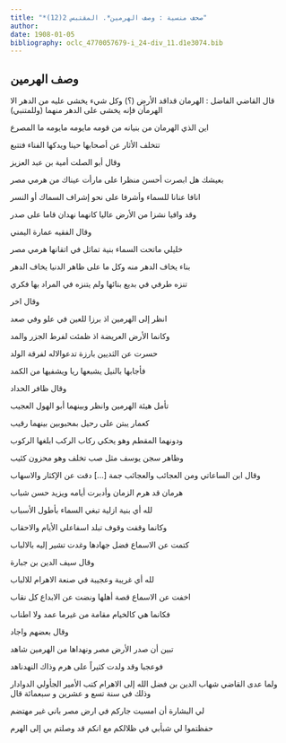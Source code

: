 ```yaml
---
title: "*صحف منسية : وصف الهرمين*. المقتبس 2(12)"
author: 
date: 1908-01-05
bibliography: oclc_4770057679-i_24-div_11.d1e3074.bib
---
```




##  وصف الهرمين 


 قال  القاضي الفاضل  : الهرمان قداقد الأرض (؟) وكل شيء يخشى عليه من الدهر الا الهرمأن فإنه يخشى على الدهر منهما (وللمتنبي) 

 اين الذي الهرمان من بنيانه   من قومه مايومه مايومه ما المصرع  

 تتخلف الأثار عن أصحابها   حينا ويدكها الفناء فتتبع  

 وقال أبو الصلت أمية بن عبد العزيز 

 بعيشك هل ابصرت أحسن منظرا   على مارأت عيناك من هرمي مصر  

 انافا عنانا للسماء وأشرفا   على نحو إشراف السماك أو النسر  

 وقد وافيا نشزا من الأرض عاليا   كانهما نهدان قاما على صدر  

 وقال الفقيه عمارة اليمني 

 خليلي ماتحت السماء بنية   تماثل في اتقانها هرمي مصر  

 بناء يخاف الدهر منه وكل ما   على ظاهر الدنيا يخاف الدهر  

 تنزه طرفي في بديع بنائها   ولم يتنزه في المراد بها فكري  

 وقال اخر 

 انظر إلى الهرمين اذ برزا   للعين في علو وفي صعد  

 وكانما الأرض العريضة اذ   ظمئت لفرط الجزر والمد  

 حسرت عن الثديين بارزة   تدعوالاله لفرقة الولد  

 فأجابها بالنيل يشبعها   ريا ويشفيها من الكمد  

 وقال  ظافر  الحداد 

 تأمل هيئة الهرمين وانظر   وبينهما أبو الهول العجيب  

 كعمار يبتن على رحيل   بمحبوبين بينهما رقيب   

 ودونهما المقطم وهو يحكي   ركاب الركب ابلغها الركوب  

 وظاهر سجن يوسف مثل صب   تخلف وهو محزون كئيب  

 وقال ابن الساعاتي   ومن العجائب والعجائب جمة  [...]  دقت عن الإكثار والاسهاب 

 هرمان قد هرم الزمان وأدبرت   أيامه ويزيد حسن شباب  

 لله أي بنية ازلية   تبغي السماء بأطول الأسباب  

 وكانما وقفت وقوف تبلد   اسفاعلى الأيام والاحقاب  

 كتمت عن الاسماع فضل جهادها   وغدت تشير إليه بالالباب  

 وقال سيف الدين بن جبارة 

 لله أي غريبة وعجيبة   في صنعة الاهرام للالباب  

 اخفت عن الاسماع قصة أهلها   ونضت عن الابداع كل نقاب  

 فكانما هي كالخيام مقامة   من غيرما عمد ولا اطناب  

 وقال بعضهم واجاد 

 تبين أن صدر الأرض مصر   ونهداها من الهرمين شاهد  

 فوعجبا وقد ولدت كثيراً   على هرم وذاك النهدناهد  

 ولما عدى القاضي شهاب الدين بن فضل الله إلى الاهرام كتب الأمير الجأولي الدوادار وذلك في سنة  تسع  و  عشرين  و  سبعمائة  قال 

 لي البشارة أن امسيت جاركم   في ارض مصر باني غير مهتضم  

 حفظتموا لي شبأبي في ظلالكم   مع انكم قد وصلتم بي إلى الهرم  
